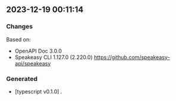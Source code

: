 

## 2023-12-19 00:11:14
### Changes
Based on:
- OpenAPI Doc 3.0.0 
- Speakeasy CLI 1.127.0 (2.220.0) https://github.com/speakeasy-api/speakeasy
### Generated
- [typescript v0.1.0] .